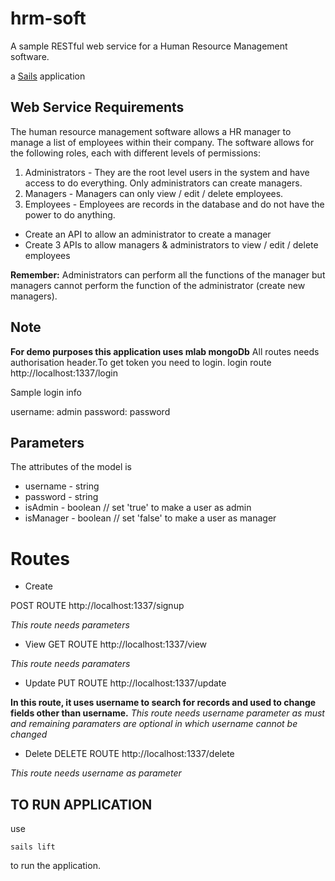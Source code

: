 # hrm-soft
A sample RESTful web service for a Human Resource Management software. 

a [Sails](http://sailsjs.org) application

## Web Service Requirements
The human resource management software allows a HR manager to manage a list of employees within their company. The software allows for the following roles, each with different levels of permissions:

1. Administrators - They are the root level users in the system and have access to do everything. Only administrators can create managers.
2. Managers - Managers can only view / edit / delete employees.
3. Employees - Employees are records in the database and do not have the power to do anything.

* Create an API to allow an administrator to create a manager
* Create 3 APIs to allow managers & administrators to view / edit / delete employees

**Remember:** Administrators can perform all the functions of the manager but managers cannot perform the function of the administrator (create new managers).


## Note 
**For demo purposes this application uses mlab mongoDb**
All routes needs authorisation header.To get token you need to login.
login route 
http://localhost:1337/login

Sample login info

username: admin
password: password

## Parameters

The attributes of the model is

* username  -   string 
* password  -   string
* isAdmin   -   boolean // set 'true' to make a user as admin
* isManager -   boolean // set 'false' to make a user as manager

# Routes

* Create

POST ROUTE
http://localhost:1337/signup

_This route needs parameters_


* View
GET ROUTE
http://localhost:1337/view

_This route needs paramaters_

* Update
PUT ROUTE
http://localhost:1337/update

**In this route, it uses username to search for records and used to change fields other than username.**
_This route needs username parameter as must and remaining paramaters are optional in which username cannot be changed_

* Delete
DELETE ROUTE
http://localhost:1337/delete

_This route needs username as parameter_ 

## TO RUN APPLICATION

use 

```
sails lift
```
to run the application.